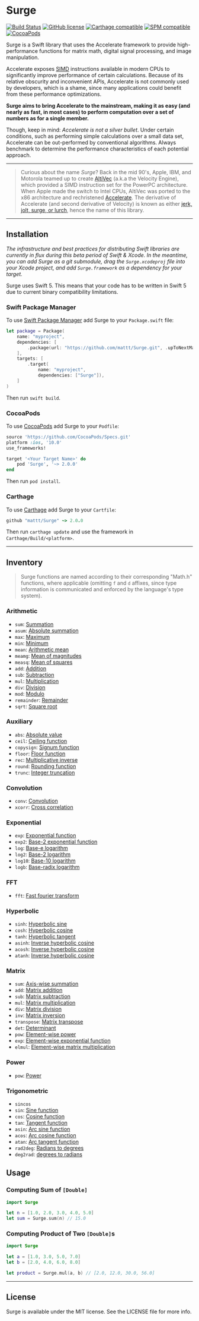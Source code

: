 # Surge

[![Build Status](https://travis-ci.org/mattt/Surge.svg?branch=master)](https://travis-ci.org/mattt/Surge) [![GitHub license](https://img.shields.io/badge/license-MIT-lightgrey.svg)](https://github.com/mattt/Surge/blob/master/LICENSE) [![Carthage compatible](https://img.shields.io/badge/Carthage-compatible-4BC51D.svg?style=flat)](https://github.com/Carthage/Carthage) [![SPM compatible](https://img.shields.io/badge/spm-compatible-brightgreen.svg?style=flat)](https://swift.org/package-manager) [![CocoaPods](https://img.shields.io/cocoapods/v/Surge.svg)](https://cocoapods.org/pods/Surge)

Surge is a Swift library that uses the Accelerate framework to provide high-performance functions for matrix math, digital signal processing, and image manipulation.

Accelerate exposes [SIMD](http://en.wikipedia.org/wiki/SIMD) instructions available in modern CPUs to significantly improve performance of certain calculations. Because of its relative obscurity and inconvenient APIs, Accelerate is not commonly used by developers, which is a shame, since many applications could benefit from these performance optimizations.

**Surge aims to bring Accelerate to the mainstream, making it as easy (and nearly as fast, in most cases) to perform computation over a set of numbers as for a single member.**

Though, keep in mind: _Accelerate is not a silver bullet_. Under certain conditions, such as performing simple calculations over a small data set, Accelerate can be out-performed by conventional algorithms. Always benchmark to determine the performance characteristics of each potential approach.

---

> Curious about the name _Surge_? Back in the mid 90's, Apple, IBM, and Motorola teamed up to create [AltiVec](http://en.wikipedia.org/wiki/AltiVec) (a.k.a the Velocity Engine), which provided a SIMD instruction set for the PowerPC architecture. When Apple made the switch to Intel CPUs, AltiVec was ported to the x86 architecture and rechristened [Accelerate](https://developer.apple.com/library/mac/documentation/Accelerate/Reference/AccelerateFWRef/_index.html). The derivative of Accelerate (and second derivative of Velocity) is known as either [jerk, jolt, surge, or lurch](http://en.wikipedia.org/wiki/Jerk_%28physics%29), hence the name of this library.

---

## Installation

_The infrastructure and best practices for distributing Swift libraries are currently in flux during this beta period of Swift & Xcode. In the meantime, you can add Surge as a git submodule, drag the `Surge.xcodeproj` file into your Xcode project, and add `Surge.framework` as a dependency for your target._

Surge uses Swift 5. This means that your code has to be written in Swift 5 due to current binary compatibility limitations.

### Swift Package Manager

To use [Swift Package Manager](https://swift.org/package-manager/) add Surge to your `Package.swift` file:

```swift
let package = Package(
    name: "myproject",
    dependencies: [
        .package(url: "https://github.com/mattt/Surge.git", .upToNextMajor(from: "2.0.0")),
    ],
    targets: [
        .target(
            name: "myproject",
            dependencies: ["Surge"]),
    ]
)
```

Then run `swift build`.

### CocoaPods

To use [CocoaPods](https://cocoapods.org) add Surge to your `Podfile`:

```ruby
source 'https://github.com/CocoaPods/Specs.git'
platform :ios, '10.0'
use_frameworks!

target '<Your Target Name>' do
    pod 'Surge', '~> 2.0.0'
end
```

Then run `pod install`.

### Carthage

To use [Carthage](https://github.com/Carthage/Carthage) add Surge to your `Cartfile`:

```ruby
github "mattt/Surge" ~> 2.0.0
```

Then run `carthage update` and use the framework in `Carthage/Build/<platform>`.

---

## Inventory

> Surge functions are named according to their corresponding "Math.h" functions, where applicable (omitting `f` and `d` affixes, since type information is communicated and enforced by the language's type system).

### Arithmetic

- `sum`: [Summation](https://en.wikipedia.org/wiki/Summation)
- `asum`: [Absolute summation](https://en.wikipedia.org/wiki/Summation)
- `max`: [Maximum](https://en.wikipedia.org/wiki/Maximal_and_minimal_elements)
- `min`: [Minimum](https://en.wikipedia.org/wiki/Maximal_and_minimal_elements)
- `mean`: [Arithmetic mean](https://en.wikipedia.org/wiki/Mean)
- `meamg`: [Mean of magnitudes](https://en.wikipedia.org/wiki/Mean)
- `measq`: [Mean of squares](https://en.wikipedia.org/wiki/Mean_square)
- `add`: [Addition](https://en.wikipedia.org/wiki/Addition)
- `sub`: [Subtraction](https://en.wikipedia.org/wiki/Subtraction)
- `mul`: [Multiplication](https://en.wikipedia.org/wiki/Multiplication)
- `div`: [Division](https://en.wikipedia.org/wiki/Division_(mathematics))
- `mod`: [Modulo](https://en.wikipedia.org/wiki/Modulo_operation)
- `remainder`: [Remainder](https://en.wikipedia.org/wiki/Remainder)
- `sqrt`: [Square root](https://en.wikipedia.org/wiki/Square_root)

### Auxiliary

- `abs`: [Absolute value](https://en.wikipedia.org/wiki/Absolute_value)
- `ceil`: [Ceiling function](https://en.wikipedia.org/wiki/Floor_and_ceiling_functions)
- `copysign`: [Signum function](https://en.wikipedia.org/wiki/Sign_function)
- `floor`: [Floor function](https://en.wikipedia.org/wiki/Floor_and_ceiling_functions)
- `rec`: [Multiplicative inverse](https://en.wikipedia.org/wiki/Multiplicative_inverse)
- `round`: [Rounding function](https://en.wikipedia.org/wiki/Rounding)
- `trunc`: [Integer truncation](https://en.wikipedia.org/wiki/Truncation)

### Convolution

- `conv`: [Convolution](https://en.wikipedia.org/wiki/Convolution)
- `xcorr`: [Cross correlation](https://en.wikipedia.org/wiki/Cross-correlation)

### Exponential

- `exp`: [Exponential function](https://en.wikipedia.org/wiki/Exponential_function)
- `exp2`: [Base-2 exponential function](https://en.wikipedia.org/wiki/Exponential_function)
- `log`: [Base-e logarithm](https://en.wikipedia.org/wiki/Logarithm)
- `log2`: [Base-2 logarithm](https://en.wikipedia.org/wiki/Logarithm)
- `log10`: [Base-10 logarithm](https://en.wikipedia.org/wiki/Logarithm)
- `logb`: [Base-radix logarithm](https://en.wikipedia.org/wiki/Logarithm)

### FFT

- `fft`: [Fast fourier transform](https://en.wikipedia.org/wiki/Fast_Fourier_transform)

### Hyperbolic

- `sinh`: [Hyperbolic sine](https://en.wikipedia.org/wiki/Hyperbolic_function)
- `cosh`: [Hyperbolic cosine](https://en.wikipedia.org/wiki/Hyperbolic_function)
- `tanh`: [Hyperbolic tangent](https://en.wikipedia.org/wiki/Hyperbolic_function)
- `asinh`: [Inverse hyperbolic cosine](https://en.wikipedia.org/wiki/Inverse_hyperbolic_functions)
- `acosh`: [Inverse hyperbolic cosine](https://en.wikipedia.org/wiki/Inverse_hyperbolic_functions)
- `atanh`: [Inverse hyperbolic cosine](https://en.wikipedia.org/wiki/Inverse_hyperbolic_functions)

### Matrix

- `sum`: [Axis-wise summation](https://en.wikipedia.org/wiki/Summation)
- `add`: [Matrix addition](https://en.wikipedia.org/wiki/Matrix_addition)
- `sub`: [Matrix subtraction](https://en.wikipedia.org/wiki/Matrix_subtraction)
- `mul`: [Matrix multiplication](https://en.wikipedia.org/wiki/Matrix_multiplication)
- `div`: [Matrix division](https://en.wikipedia.org/wiki/Division_(mathematics)#Of_matrices)
- `inv`: [Matrix inversion](https://en.wikipedia.org/wiki/Matrix_inversion)
- `transpose`: [Matrix transpose](https://en.wikipedia.org/wiki/Matrix_transpose)
- `det`: [Determinant](https://en.wikipedia.org/wiki/Matrix_determinant)
- `pow`: [Element-wise power](https://en.wikipedia.org/wiki/Power_(mathematics))
- `exp`: [Element-wise exponential function](https://en.wikipedia.org/wiki/Exponential_function)
- `elmul`: [Element-wise matrix multiplication](https://en.wikipedia.org/wiki/Multiplication)

### Power

- `pow`: [Power](https://en.wikipedia.org/wiki/Power_(mathematics))

### Trigonometric

- `sincos`
- `sin`: [Sine function](https://en.wikipedia.org/wiki/Trigonometric_functions#cosine)
- `cos`: [Cosine function](https://en.wikipedia.org/wiki/Trigonometric_functions#cosine)
- `tan`: [Tangent function](https://en.wikipedia.org/wiki/Trigonometric_functions#cosine)
- `asin`: [Arc sine function](https://en.wikipedia.org/wiki/Trigonometric_functions#cosine)
- `acos`: [Arc cosine function](https://en.wikipedia.org/wiki/Trigonometric_functions#cosine)
- `atan`: [Arc tangent function](https://en.wikipedia.org/wiki/Trigonometric_functions#cosine)
- `rad2deg`: [Radians to degrees](https://en.wikipedia.org/wiki/Radian)
- `deg2rad`: [degrees to radians](https://en.wikipedia.org/wiki/Radian)

## Usage

### Computing Sum of `[Double]`

```swift
import Surge

let n = [1.0, 2.0, 3.0, 4.0, 5.0]
let sum = Surge.sum(n) // 15.0
```

### Computing Product of Two `[Double]`s

```swift
import Surge

let a = [1.0, 3.0, 5.0, 7.0]
let b = [2.0, 4.0, 6.0, 8.0]

let product = Surge.mul(a, b) // [2.0, 12.0, 30.0, 56.0]
```

---

## License

Surge is available under the MIT license. See the LICENSE file for more info.
